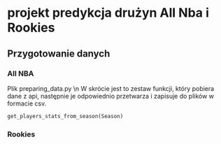# projekt predykcja drużyn All Nba i Rookies

## Przygotowanie danych
### All NBA
Plik preparing_data.py \n 
W skrócie jest to zestaw funkcji, który pobiera dane z api, następnie je odpowiednio przetwarza i zapisuje do plików w formacie csv. 

```python
get_players_stats_from_season(Season)
```

### Rookies